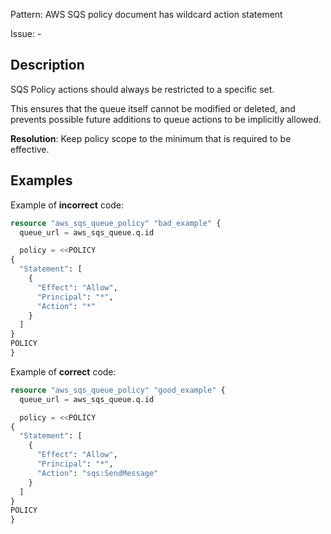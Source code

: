 Pattern: AWS SQS policy document has wildcard action statement

Issue: -

## Description

SQS Policy actions should always be restricted to a specific set.

This ensures that the queue itself cannot be modified or deleted, and prevents possible future additions to queue actions to be implicitly allowed.

**Resolution**: Keep policy scope to the minimum that is required to be effective.

## Examples

Example of **incorrect** code:

```terraform
resource "aws_sqs_queue_policy" "bad_example" {
  queue_url = aws_sqs_queue.q.id

  policy = <<POLICY
{
  "Statement": [
    {
      "Effect": "Allow",
      "Principal": "*",
      "Action": "*"
    }
  ]
}
POLICY
}
```

Example of **correct** code:

```terraform
resource "aws_sqs_queue_policy" "good_example" {
  queue_url = aws_sqs_queue.q.id

  policy = <<POLICY
{
  "Statement": [
    {
      "Effect": "Allow",
      "Principal": "*",
      "Action": "sqs:SendMessage"
    }
  ]
}
POLICY
}
```